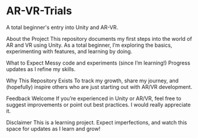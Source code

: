 # AR-VR-Trials
A total beginner's entry into Unity and AR-VR.

About the Project
This repository documents my first steps into the world of AR and VR using Unity. As a total beginner, I’m exploring the basics, experimenting with features, and learning by doing.

What to Expect
Messy code and experiments (since I’m learning!)
Progress updates as I refine my skills.

Why This Repository Exists
To track my growth, share my journey, and (hopefully) inspire others who are just starting out with AR/VR development.

Feedback Welcome
If you’re experienced in Unity or AR/VR, feel free to suggest improvements or point out best practices. I would really appreciate it.

Disclaimer
This is a learning project. Expect imperfections, and watch this space for updates as I learn and grow!
